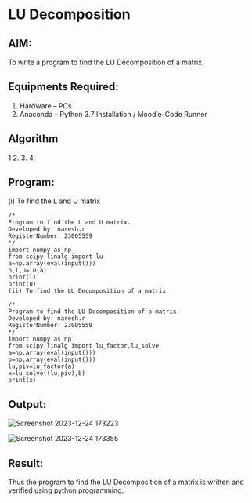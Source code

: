 # LU Decomposition 

## AIM:
To write a program to find the LU Decomposition of a matrix.

## Equipments Required:
1. Hardware – PCs
2. Anaconda – Python 3.7 Installation / Moodle-Code Runner

## Algorithm
1
2. 
3. 
4. 

## Program:
(i) To find the L and U matrix
```
/*
Program to find the L and U matrix.
Developed by: naresh.r
RegisterNumber: 23005559
*/
import numpy as np
from scipy.linalg import lu
a=np.array(eval(input()))
p,l,u=lu(a)
print(l)
print(u)
(ii) To find the LU Decomposition of a matrix
```
```
/*
Program to find the LU Decomposition of a matrix.
Developed by: naresh.r
RegisterNumber: 23005559
*/
import numpy as np
from scipy.linalg import lu_factor,lu_solve
a=np.array(eval(input()))
b=np.array(eval(input()))
lu,piv=lu_factor(a)
x=lu_solve((lu,piv),b)
print(x)
```

## Output:

![Screenshot 2023-12-24 173223](https://github.com/feryjfgkuyfgewjfgew/LU-Decomposition/assets/150319377/003eaeb1-e11b-4f42-9cea-2f7e44b50ab2)

![Screenshot 2023-12-24 173355](https://github.com/feryjfgkuyfgewjfgew/LU-Decomposition/assets/150319377/41542a6f-abad-41aa-b9eb-2600f8d58885)

## Result:
Thus the program to find the LU Decomposition of a matrix is written and verified using python programming.

